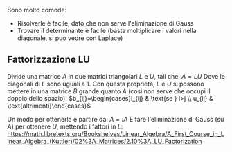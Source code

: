 Sono molto comode:
- Risolverle è facile, dato che non serve l'eliminazione di Gauss
- Trovare il determinante è facile (basta moltiplicare i valori nella diagonale, si può vedre con Laplace)

## Fattorizzazione LU

Divide una matrice $A$ in due matrici triangolari $L$ e $U$, tali che:
$A=LU$
Dove le diagonali di $L$ sono uguali a $1$.
Con questa proprietà, $L$ e $U$ si possono mettere in una matrice $B$ grande quanto $A$ (così non serve che occupi il doppio dello spazio):
$b_{ij}=\begin{cases}l_{ij} & \text{se } i>j \\ u_{ij} & \text{altrimenti}\end{cases}$

Un modo per ottenerla è partire da:
$A=IA$
E fare l'eliminazione di Gauss (su $A$) per ottenere $U$, mettendo i fattori in $L$: https://math.libretexts.org/Bookshelves/Linear_Algebra/A_First_Course_in_Linear_Algebra_(Kuttler)/02%3A_Matrices/2.10%3A_LU_Factorization

